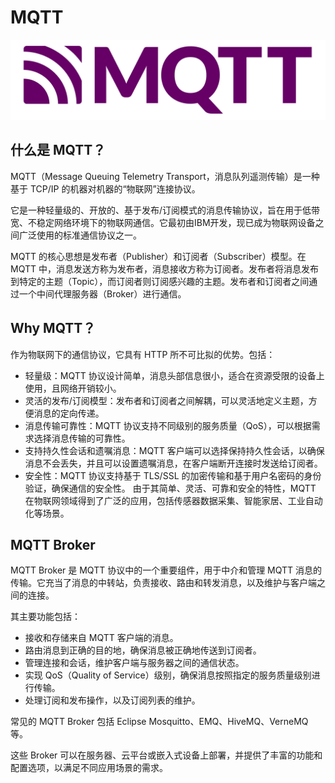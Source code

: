# MQTT

![banner.svg](images/banner.svg)

## 什么是 MQTT？

MQTT（Message Queuing Telemetry Transport，消息队列遥测传输）是一种基于 TCP/IP 的机器对机器的“物联网”连接协议。

它是一种轻量级的、开放的、基于发布/订阅模式的消息传输协议，旨在用于低带宽、不稳定网络环境下的物联网通信。它最初由IBM开发，现已成为物联网设备之间广泛使用的标准通信协议之一。

MQTT 的核心思想是发布者（Publisher）和订阅者（Subscriber）模型。在 MQTT
中，消息发送方称为发布者，消息接收方称为订阅者。发布者将消息发布到特定的主题（Topic），而订阅者则订阅感兴趣的主题。发布者和订阅者之间通过一个中间代理服务器（Broker）进行通信。

## Why MQTT？

作为物联网下的通信协议，它具有 HTTP 所不可比拟的优势。包括：

- 轻量级：MQTT 协议设计简单，消息头部信息很小，适合在资源受限的设备上使用，且网络开销较小。
- 灵活的发布/订阅模型：发布者和订阅者之间解耦，可以灵活地定义主题，方便消息的定向传递。
- 消息传输可靠性：MQTT 协议支持不同级别的服务质量（QoS），可以根据需求选择消息传输的可靠性。
- 支持持久性会话和遗嘱消息：MQTT 客户端可以选择保持持久性会话，以确保消息不会丢失，并且可以设置遗嘱消息，在客户端断开连接时发送给订阅者。
- 安全性：MQTT 协议支持基于 TLS/SSL 的加密传输和基于用户名密码的身份验证，确保通信的安全性。
  由于其简单、灵活、可靠和安全的特性，MQTT 在物联网领域得到了广泛的应用，包括传感器数据采集、智能家居、工业自动化等场景。

## MQTT Broker

MQTT Broker 是 MQTT 协议中的一个重要组件，用于中介和管理 MQTT 消息的传输。它充当了消息的中转站，负责接收、路由和转发消息，以及维护与客户端之间的连接。

其主要功能包括：

- 接收和存储来自 MQTT 客户端的消息。
- 路由消息到正确的目的地，确保消息被正确地传送到订阅者。
- 管理连接和会话，维护客户端与服务器之间的通信状态。
- 实现 QoS（Quality of Service）级别，确保消息按照指定的服务质量级别进行传输。
- 处理订阅和发布操作，以及订阅列表的维护。

常见的 MQTT Broker 包括 Eclipse Mosquitto、EMQ、HiveMQ、VerneMQ 等。

这些 Broker 可以在服务器、云平台或嵌入式设备上部署，并提供了丰富的功能和配置选项，以满足不同应用场景的需求。
